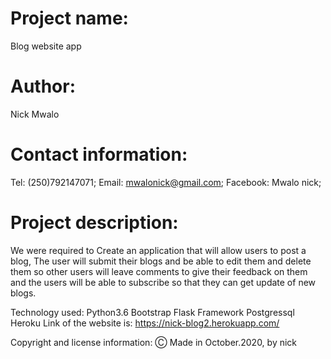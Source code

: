# Project name:
Blog website app

# Author:
Nick Mwalo

# Contact information:
Tel: (250)792147071;
Email: mwalonick@gmail.com;
Facebook: Mwalo nick;
# Project description:
We were required to Create an application that will allow users to post a blog, The user will submit their blogs and be able to edit them and delete them so other users will leave comments to give their feedback on them and the users will be able to subscribe so that they can get update of new blogs.

Technology used:
Python3.6
Bootstrap
Flask Framework
Postgressql
Heroku
Link of the website is:
https://nick-blog2.herokuapp.com/

Copyright and license information:
Ⓒ Made in October.2020, by nick
